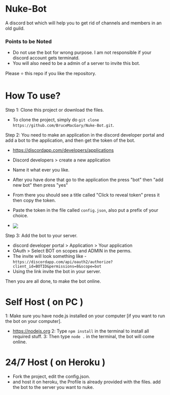 # Nuke-Bot
A discord bot which will help you to get rid of channels and members in an old guild.

### Points to be Noted 
- Do not use the bot for wrong purpose. I am not responsible if your discord account gets terminatd.
- You will also need to be a admin of a server to invite this bot.

Please ⭐ this repo if you like the repository.

# How To use?
Step 1: Clone this project or download the files.
- To clone the project, simply do `git clone https://github.com/BruceMacGary/Nuke-Bot.git`.

Step 2: You need to make an application in the discord developer portal and add a bot to the application, and then get the token of the bot. 
- https://discordapp.com/developers/applications
- Discord developers > create a new application
- Name it what ever you like.

- After you have done that go to the application the press "bot" then "add new bot" then press "yes"
- From there you should see a title called "Click to reveal token" press it then copy the token.
- Paste the token in the file called `config.json`, also put a prefix of your choice.
- <img align ="center" src = "https://cdn.discordapp.com/attachments/762167812936040500/785364126951800892/unknown.png">

Step 3: Add the bot to your server.
- discord developer portal > Application > Your application 
- OAuth > Select BOT on scopes and ADMIN in the perms.
- The invite will look something like - `https://discordapp.com/api/oauth2/authorize?client_id=BOTID&permissions=8&scope=bot`
- Using the link invite the bot in your server.

Then you are all done, to make the bot online.

# Self Host ( on PC )

1: Make sure you have node.js installed on your computer \[if you want to run the bot on your computer].
- https://nodejs.org
2: Type `npm install` in the terminal to install all required stuff.
3: Then type `node .` in the terminal, the bot will come online.

# 24/7 Host ( on Heroku ) 

- Fork the project, edit the config.json.
- and host it on heroku, the Profile is already provided with the files.
add the bot to the server you want to nuke.
